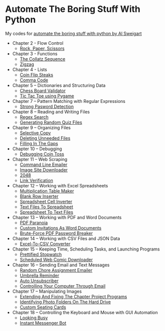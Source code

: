 # Automate The Boring Stuff With Python
My codes for  [automate the boring stuff with python by Al Sweigart](https://automatetheboringstuff.com)

* Chapter 2 - Flow Control
    * [Rock, Paper, Scissors](https://github.com/thaimynguyen/Automate_Boring_Stuff_With_Python/blob/main/rock_paper_scissors.py)
* Chapter 3 - Functions
    * [The Collatz Sequence](https://github.com/thaimynguyen/Automate_Boring_Stuff_With_Python/blob/main/collatz_sequence.py)
    * [Zigzag](https://github.com/thaimynguyen/Automate_Boring_Stuff_With_Python/blob/main/zigzag.py)
* Chapter 4 - Lists
    * [Coin Flip Steaks](https://github.com/thaimynguyen/Automate_Boring_Stuff_With_Python/blob/main/coin_flip.py)
    * [Comma Code](https://github.com/thaimynguyen/Automate_Boring_Stuff_With_Python/blob/main/comma_code.py)
* Chapter 5 – Dictionaries and Structuring Data
    * [Chess Board Validator](https://github.com/thaimynguyen/Automate_Boring_Stuff_With_Python/tree/main/chess_dictionary_validator)
    * [Tic Tac Toe using Pygame](https://github.com/thaimynguyen/Python-learning-projects/tree/main/Tic_Tac_Toe_Pygame)
* Chapter 7 – Pattern Matching with Regular Expressions
    * [Strong Pasword Detection]()
* Chapter 8 – Reading and Writing Files
    * [Regex Search](https://github.com/thaimynguyen/Automate_Boring_Stuff_With_Python/blob/main/regrex_search.py)
    * [Generating Random Quiz Files](https://github.com/thaimynguyen/Automate_Boring_Stuff_With_Python/blob/main/quiz_generator.py)
* Chapter 9 – Organizing Files
    * [Selective Copy]()
    * [Deleting Unneeded Files]()
    * [Filling In The Gaps]()
* Chapter 10 – Debugging
    * [Debugging Coin Toss]()
* Chapter 11 – Web Scraping
    * [Command Line Emailer]()
    * [Image Site Downloader]()
    * [2048]()
    * [Link Verification]()
* Chapter 12 – Working with Excel Spreadsheets
    * [Multiplication Table Maker]()
    * [Blank Row Inserter]()
    * [Spreadsheet Cell Inverter]()
    * [Text Files To Spreadsheet]()
    * [Spreadsheet To Text Files]()
* Chapter 13 – Working with PDF and Word Documents
    * [PDF Paranoia]()
    * [Custom Invitations As Word Documents]()
    * [Brute-Force PDF Password Breaker]()
* Chapter 14 – Working with CSV Files and JSON Data
    * [Excel-To-CSV Converter]()
* Chapter 15 – Keeping Time, Scheduling Tasks, and Launching Programs
    * [Prettified Stopwatch]()
    * [Scheduled Web Comic Downloader]()
* Chapter 16 – Sending Email and Text Messages
    * [Random Chore Assignment Emailer]()
    * [Umbrella Reminder]()
    * [Auto Unsubscriber]()
    * [Controlling Your Computer Through Email]()
* Chapter 17 – Manipulating Images
    * [Extending And Fixing The Chapter Project Programs]()
    * [Identifying Photo Folders On The Hard Drive]()
    * [Custom Seating Cards]()
* Chapter 18 – Controlling the Keyboard and Mouse with GUI Automation
    * [Looking Busy]()
    * [Instant Messenger Bot]()
